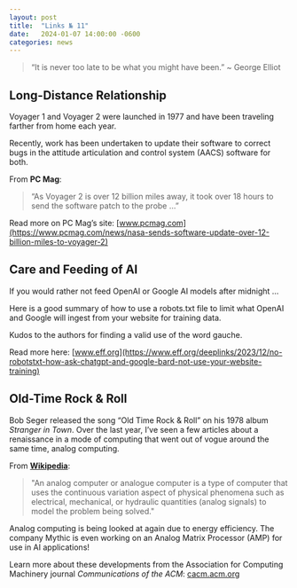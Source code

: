 ```yaml
---
layout: post
title:  "Links № 11"
date:   2024-01-07 14:00:00 -0600
categories: news
---
```

> “It is never too late to be what you might have been.” ~ George Elliot

## Long-Distance Relationship 
Voyager 1 and Voyager 2 were launched in 1977 and have been traveling farther from home each year.

Recently, work has been undertaken to update their software to correct bugs in the attitude articulation and control system (AACS) software for both.

From **PC Mag**:
> “As Voyager 2 is over 12 billion miles away, it took over 18 hours to send the software patch to the probe …” 

Read more on PC Mag’s site:
[www.pcmag.com](https://www.pcmag.com/news/nasa-sends-software-update-over-12-billion-miles-to-voyager-2)

## Care and Feeding of AI
If you would rather not feed OpenAI or Google AI models after midnight … 

Here is a good summary of how to use a robots.txt file to limit what OpenAI and Google will ingest from your website for training data.

Kudos to the authors for finding a valid use of the word gauche.

Read more here:
[www.eff.org](https://www.eff.org/deeplinks/2023/12/no-robotstxt-how-ask-chatgpt-and-google-bard-not-use-your-website-training)

## Old-Time Rock & Roll
Bob Seger released the song “Old Time Rock & Roll” on his 1978 album *Stranger in Town*. Over the last year, I’ve seen a few articles about a renaissance in a mode of computing that went out of vogue around the same time, analog computing.

From [**Wikipedia**](https://en.wikipedia.org/wiki/Analog_computer):
> "An analog computer or analogue computer is a type of computer that uses the continuous variation aspect of physical phenomena such as electrical, mechanical, or hydraulic quantities (analog signals) to model the problem being solved."

Analog computing is being looked at again due to energy efficiency. The company Mythic is even working on an Analog Matrix Processor (AMP) for use in AI applications!

Learn more about these developments from the Association for Computing Machinery journal *Communications of the ACM*: [cacm.acm.org](https://cacm.acm.org/magazines/2023/11/277421-whats-old-is-new-again/fulltext)